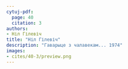 ```yaml
---
cytuj-pdf:
  page: 40
  citation: 3
authors:
- Ніл Гілевіч
title: "Ніл Гілевіч"
description: "Гаварыце з чалавекам... 1974"
images:
- cites/40-3/preview.png
---
```

